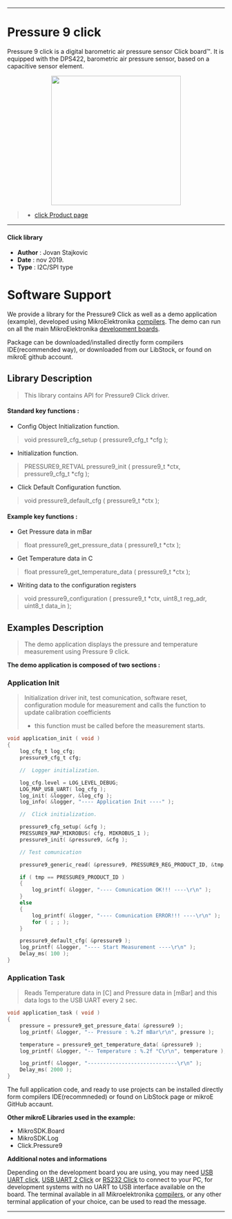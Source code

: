 
 

---
# Pressure 9 click

Pressure 9 click is a digital barometric air pressure sensor Click board™. It is equipped with the DPS422, barometric air pressure sensor, based on a capacitive sensor element.

<p align="center">
  <img src="https://download.mikroe.com/images/click_for_ide/pressure9_click.png" height=300px>
</p>

> - [click Product page](<https://www.mikroe.com/pressure-9-click>)

---


#### Click library 

- **Author**        : Jovan Stajkovic
- **Date**          : nov 2019.
- **Type**          : I2C/SPI type


# Software Support

We provide a library for the Pressure9 Click 
as well as a demo application (example), developed using MikroElektronika 
[compilers](https://shop.mikroe.com/compilers). 
The demo can run on all the main MikroElektronika [development boards](https://shop.mikroe.com/development-boards).

Package can be downloaded/installed directly form compilers IDE(recommended way), or downloaded from our LibStock, or found on mikroE github account. 

## Library Description

> This library contains API for Pressure9 Click driver.

#### Standard key functions :

- Config Object Initialization function.
> void pressure9_cfg_setup ( pressure9_cfg_t *cfg ); 
 
- Initialization function.
> PRESSURE9_RETVAL pressure9_init ( pressure9_t *ctx, pressure9_cfg_t *cfg );

- Click Default Configuration function.
> void pressure9_default_cfg ( pressure9_t *ctx );


#### Example key functions :

- Get Pressure data in mBar
> float pressure9_get_pressure_data ( pressure9_t *ctx );
 
- Get Temperature data in C
> float pressure9_get_temperature_data ( pressure9_t *ctx );

- Writing data to the configuration registers
> void pressure9_configuration ( pressure9_t *ctx, uint8_t reg_adr, uint8_t data_in );

## Examples Description

> The demo application displays the pressure and temperature 
> measurement using Pressure 9 click.

**The demo application is composed of two sections :**

### Application Init 

> Initialization driver init, test comunication, software reset, 
> configuration module for measurement and
> calls the function to update calibration coefficients 
> - this function must be called before the measurement starts.

```c
void application_init ( void )
{
    log_cfg_t log_cfg;
    pressure9_cfg_t cfg;

    //  Logger initialization.

    log_cfg.level = LOG_LEVEL_DEBUG;
    LOG_MAP_USB_UART( log_cfg );
    log_init( &logger, &log_cfg );
    log_info( &logger, "---- Application Init ----" );

    //  Click initialization.

    pressure9_cfg_setup( &cfg );
    PRESSURE9_MAP_MIKROBUS( cfg, MIKROBUS_1 );
    pressure9_init( &pressure9, &cfg );

    // Test comunication

    pressure9_generic_read( &pressure9, PRESSURE9_REG_PRODUCT_ID, &tmp, 1 );

    if ( tmp == PRESSURE9_PRODUCT_ID )
    {
        log_printf( &logger, "---- Comunication OK!!! ----\r\n" );
    }
    else
    {
        log_printf( &logger, "---- Comunication ERROR!!! ----\r\n" );
        for ( ; ; );
    }

    pressure9_default_cfg( &pressure9 );
    log_printf( &logger, "---- Start Measurement ----\r\n" );
    Delay_ms( 100 );
} 
```

### Application Task

> Reads Temperature data in [C] and Pressure data in [mBar] and this 
> data logs to the USB UART every 2 sec.

```c
void application_task ( void )
{
    pressure = pressure9_get_pressure_data( &pressure9 );
    log_printf( &logger, "-- Pressure : %.2f mBar\r\n", pressure );

    temperature = pressure9_get_temperature_data( &pressure9 );
    log_printf( &logger, "-- Temperature : %.2f °C\r\n", temperature );

    log_printf( &logger, "-----------------------------\r\n" );
    Delay_ms( 2000 );
}
```

The full application code, and ready to use projects can be  installed directly form compilers IDE(recommneded) or found on LibStock page or mikroE GitHub accaunt.

**Other mikroE Libraries used in the example:** 

- MikroSDK.Board
- MikroSDK.Log
- Click.Pressure9

**Additional notes and informations**

Depending on the development board you are using, you may need 
[USB UART click](https://shop.mikroe.com/usb-uart-click), 
[USB UART 2 Click](https://shop.mikroe.com/usb-uart-2-click) or 
[RS232 Click](https://shop.mikroe.com/rs232-click) to connect to your PC, for 
development systems with no UART to USB interface available on the board. The 
terminal available in all Mikroelektronika 
[compilers](https://shop.mikroe.com/compilers), or any other terminal application 
of your choice, can be used to read the message.



---
